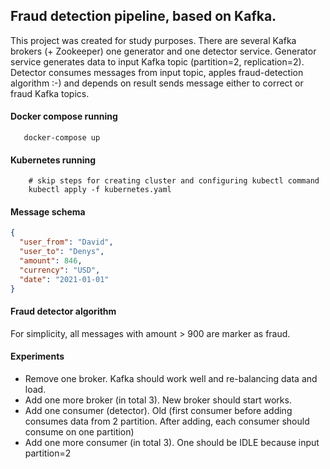 ## Fraud detection pipeline, based on Kafka.
This project was created for study purposes. There are several Kafka brokers (+ Zookeeper)
one generator and one detector service. Generator service generates data to input Kafka topic (partition=2, replication=2).
Detector consumes messages from input topic, apples fraud-detection algorithm :-) and depends on result 
sends message either to correct or fraud Kafka topics. 


#### Docker compose running
```shell
   docker-compose up 
```

#### Kubernetes running
```shell
    # skip steps for creating cluster and configuring kubectl command
    kubectl apply -f kubernetes.yaml
```

#### Message schema
```json
{
  "user_from": "David", 
  "user_to": "Denys",
  "amount": 846,
  "currency": "USD",
  "date": "2021-01-01"
} 
```

#### Fraud detector algorithm
For simplicity, all messages with amount > 900 are marker as fraud.

#### Experiments
- Remove one broker. Kafka should work well and re-balancing data and load.
- Add one more broker (in total 3). New broker should start works.
- Add one consumer (detector). Old (first consumer before adding consumes data from 2 partition. After adding,
  each consumer should consume on one partition)
- Add one more consumer (in total 3). One should be IDLE because input partition=2
